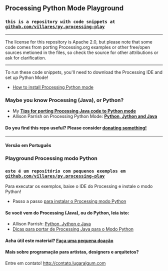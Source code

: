 ## Processing Python Mode Playground
### `this is a repository with code snippets at` [`github.com/villares/py.processing-play`](https://github.com/villares/py.processing-play)

---

The license for this repository is Apache 2.0, but please note that some code comes from porting Processing.org examples or other free/open sources metioned in the files, so check the source for other attributions or ask for clarification.

---

To run these code snippets, you'll need to download the Processing IDE and set up Python Mode! 

*  [How to install Processing Python mode](https://abav.lugaralgum.com/como-instalar-o-processing-modo-python/index-EN.html)

### Maybe you know Processing (Java), or Python?

* My [**Tips for porting Processing Java code to Python mode**](java_to_python.md)
* Allison Parrish on Processing Python Mode: [**Python, Jython and Java**](http://py.processing.org/tutorials/python-jython-java/)

#### Do you find this repo useful? Please consider [donating something!](http://gumroad.com/villares)

---

####  Versão em Português

### Playground Processing modo Python
### `este é um repositório com pequenos exemplos em` [`github.com/villares/py.processing-play`](https://github.com/villares/py.processing-play)

Para executar os exemplos, baixe o IDE do Processing e instale o modo Python!<br>

* Passo a passo [para instalar o Processing modo Python](https://abav.lugaralgum.com/como-instalar-o-processing-modo-python)

#### Se você vem do Processing (Java), ou do Python, leia isto:

* Allison Parrish: [Python, Jython e Java](https://github.com/arteprog/Processando-Processing/blob/master/tutoriais-PT/python-Python_Jython_e_Java.md)
* [Dicas para portar de Processing Java para o Modo Python](https://abav.lugaralgum.com/material-aulas/Processing-Python/java_para_python)

#### Acha útil este material? [Faça uma pequena doação](https://gumroad.com/villares)

#### Mais sobre programação para artistas, designers e arquitetos?

Entre em contato! http://contato.lugaralgum.com


